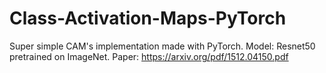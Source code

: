 # Class-Activation-Maps-PyTorch
Super simple CAM's implementation made with PyTorch.
Model: Resnet50 pretrained on ImageNet.
Paper: https://arxiv.org/pdf/1512.04150.pdf

